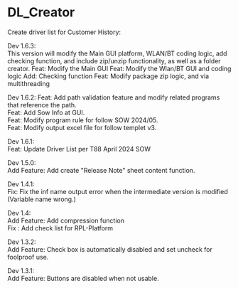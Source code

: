 # DL_Creator
Create driver list for Customer History:  


Dev 1.6.3:   
This version will modify the Main GUI platform, WLAN/BT coding logic, add checking function, and include zip/unzip functionality, as well as a folder creator.
Feat: Modify the Main GUI
Feat: Modify the Wlan/BT GUI and coding logic
Add: Checking function
Feat: Modify package zip logic, and via multithreading

Dev 1.6.2:
Feat: Add path validation feature and modify related programs that reference the path.  
Feat: Add Sow Info at GUI.  
Feat: Modify program rule for follow SOW 2024/05.  
Feat: Modify output excel file for follow templet v3.  

Dev 1.6.1:  
Feat: Update Driver List per T88 April 2024 SOW

Dev 1.5.0:  
Add Feature: Add create "Release Note" sheet content function.

Dev 1.4.1:  
Fix: Fix the inf name output error when the intermediate version is modified (Variable name wrong.)  

Dev 1.4:  
Add Feature: Add compression function  
Fix : Add check list for RPL-Platform  

Dev 1.3.2:  
Add Feature: Check box is automatically disabled and set uncheck for foolproof use.  

Dev 1.3.1:   
Add Feature: Buttons are disabled when not usable.
